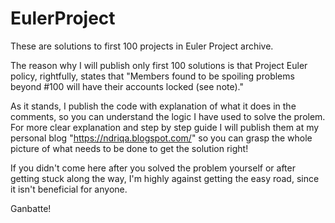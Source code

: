 # EulerProject
These are solutions to first 100 projects in Euler Project archive. 

The reason why I will publish only first 100 solutions is that Project Euler policy, rightfully, 
states that "Members found to be spoiling problems beyond #100 will have their accounts locked (see note)."

As it stands, I publish the code with explanation of what it does in the comments, so you can understand the 
logic I have used to solve the prolem. For more clear explanation and step by step guide I will publish 
them at my personal blog "https://ndriqa.blogspot.com/" so you can grasp the whole picture of what 
needs to be done to get the solution right!

If you didn't come here after you solved the problem yourself or after getting stuck along the way, 
I'm highly against getting the easy road, since it isn't beneficial for anyone. 

Ganbatte!
